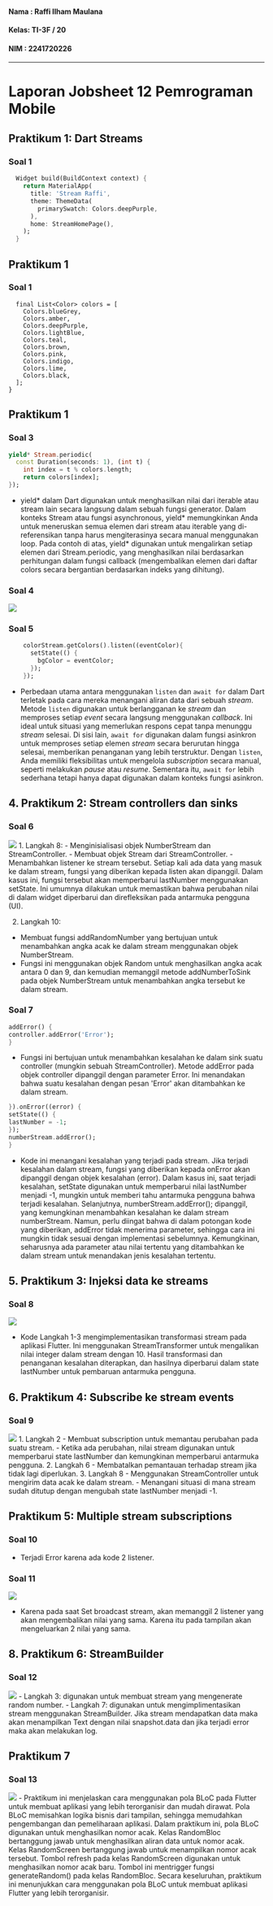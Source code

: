 #### Nama : Raffi Ilham Maulana
#### Kelas: TI-3F / 20
#### NIM  : 2241720226

---

# Laporan Jobsheet 12 Pemrograman Mobile

## Praktikum 1: Dart Streams
### Soal 1
```dart
  Widget build(BuildContext context) {
    return MaterialApp(
      title: 'Stream Raffi',
      theme: ThemeData(
        primarySwatch: Colors.deepPurple,
      ),
      home: StreamHomePage(),
    );
  }
```

## Praktikum 1
### Soal 1
```class ColorStream {
  final List<Color> colors = [
    Colors.blueGrey,
    Colors.amber,
    Colors.deepPurple,
    Colors.lightBlue,
    Colors.teal,
    Colors.brown,
    Colors.pink,
    Colors.indigo,
    Colors.lime,
    Colors.black,
  ];
}
```

## Praktikum 1
### Soal 3
```dart	
yield* Stream.periodic(
  const Duration(seconds: 1), (int t) {
    int index = t % colors.length;
    return colors[index];
});
```	
- yield* dalam Dart digunakan untuk menghasilkan nilai dari iterable atau stream lain secara langsung dalam sebuah fungsi generator. Dalam konteks Stream atau fungsi asynchronous, yield* memungkinkan Anda untuk meneruskan semua elemen dari stream atau iterable yang di-referensikan tanpa harus mengiterasinya secara manual menggunakan loop. Pada contoh di atas, yield* digunakan untuk mengalirkan setiap elemen dari Stream.periodic, yang menghasilkan nilai berdasarkan perhitungan dalam fungsi callback (mengembalikan elemen dari daftar colors secara bergantian berdasarkan indeks yang dihitung).

### Soal 4
<img src='assets/img1.gif'>

### Soal 5

```dart	
    colorStream.getColors().listen((eventColor){
      setState(() {
        bgColor = eventColor;
      });
    });
```
- Perbedaan utama antara menggunakan `listen` dan `await for` dalam Dart terletak pada cara mereka menangani aliran data dari sebuah *stream*. Metode `listen` digunakan untuk berlangganan ke *stream* dan memproses setiap *event* secara langsung menggunakan *callback*. Ini ideal untuk situasi yang memerlukan respons cepat tanpa menunggu *stream* selesai. Di sisi lain, `await for` digunakan dalam fungsi asinkron untuk memproses setiap elemen *stream* secara berurutan hingga selesai, memberikan penanganan yang lebih terstruktur. Dengan `listen`, Anda memiliki fleksibilitas untuk mengelola *subscription* secara manual, seperti melakukan *pause* atau *resume*. Sementara itu, `await for` lebih sederhana tetapi hanya dapat digunakan dalam konteks fungsi asinkron.

## 4. Praktikum 2: Stream controllers dan sinks

### Soal 6
<img src='assets/img2.gif'>
1. Langkah 8:
- Menginisialisasi objek NumberStream dan StreamController.
- Membuat objek Stream dari StreamController.
- Menambahkan listener ke stream tersebut. Setiap kali ada data yang masuk ke dalam stream, fungsi yang diberikan kepada listen akan dipanggil. Dalam kasus ini, fungsi tersebut akan memperbarui lastNumber menggunakan setState. Ini umumnya dilakukan untuk memastikan bahwa perubahan nilai di dalam widget diperbarui dan direfleksikan pada antarmuka pengguna (UI).

2. Langkah 10:
- Membuat fungsi addRandomNumber yang bertujuan untuk menambahkan angka acak ke dalam stream menggunakan objek NumberStream.
- Fungsi ini menggunakan objek Random untuk menghasilkan angka acak antara 0 dan 9, dan kemudian memanggil metode addNumberToSink pada objek NumberStream untuk menambahkan angka tersebut ke dalam stream.


### Soal 7
```dart
addError() {
controller.addError('Error');
}
```
- Fungsi ini bertujuan untuk menambahkan kesalahan ke dalam sink suatu controller (mungkin sebuah StreamController). Metode addError pada objek controller dipanggil dengan parameter Error. Ini menandakan bahwa suatu kesalahan dengan pesan 'Error' akan ditambahkan ke dalam stream.

```dart
}).onError((error) {
setState(() {
lastNumber = -1;
});
numberStream.addError();
}
```
- Kode ini menangani kesalahan yang terjadi pada stream. Jika terjadi kesalahan dalam stream, fungsi yang diberikan kepada onError akan dipanggil dengan objek kesalahan (error). Dalam kasus ini, saat terjadi kesalahan, setState digunakan untuk memperbarui nilai lastNumber menjadi -1, mungkin untuk memberi tahu antarmuka pengguna bahwa terjadi kesalahan. Selanjutnya, numberStream.addError(); dipanggil, yang kemungkinan menambahkan kesalahan ke dalam stream numberStream. Namun, perlu diingat bahwa di dalam potongan kode yang diberikan, addError tidak menerima parameter, sehingga cara ini mungkin tidak sesuai dengan implementasi sebelumnya. Kemungkinan, seharusnya ada parameter atau nilai tertentu yang ditambahkan ke dalam stream untuk menandakan jenis kesalahan tertentu.

## 5. Praktikum 3: Injeksi data ke streams

### Soal 8
<img src ='assets/3.gif'>

- Kode Langkah 1-3 mengimplementasikan transformasi stream pada aplikasi Flutter. Ini menggunakan StreamTransformer untuk mengalikan nilai integer dalam stream dengan 10. Hasil transformasi dan penanganan kesalahan diterapkan, dan hasilnya diperbarui dalam state lastNumber untuk pembaruan antarmuka pengguna.

## 6. Praktikum 4: Subscribe ke stream events

### Soal 9
<img src='assets/img4.gif'>
1. Langkah 2
- Membuat subscription untuk memantau perubahan pada suatu stream.
- Ketika ada perubahan, nilai stream digunakan untuk memperbarui state lastNumber dan kemungkinan memperbarui antarmuka pengguna.
2. Langkah 6
- Membatalkan pemantauan terhadap stream jika tidak lagi diperlukan.
3. Langkah 8
- Menggunakan StreamController untuk mengirim data acak ke dalam stream.
- Menangani situasi di mana stream sudah ditutup dengan mengubah state lastNumber menjadi -1.

## Praktikum 5: Multiple stream subscriptions

### Soal 10
- Terjadi Error karena ada kode 2 listener.

### Soal 11
<img src='assets/img5.gif'>

- Karena pada saat Set broadcast stream, akan memanggil 2 listener yang akan mengembalikan nilai yang sama. Karena itu pada tampilan akan mengeluarkan 2 nilai yang sama.

## 8. Praktikum 6: StreamBuilder

### Soal 12
<img src='assets/img6.gif'>
- Langkah 3: digunakan untuk membuat stream yang mengenerate random number.
- Langkah 7: digunakan untuk mengimplimentasikan stream menggunakan StreamBuilder. Jika stream mendapatkan data maka akan menampilkan Text dengan nilai snapshot.data dan jika terjadi error maka akan melakukan log.

## Praktikum 7
### Soal 13
<img src='assets/img7.gif'>
- Praktikum ini menjelaskan cara menggunakan pola BLoC pada Flutter untuk membuat aplikasi yang lebih terorganisir dan mudah dirawat. Pola BLoC memisahkan logika bisnis dari tampilan, sehingga memudahkan pengembangan dan pemeliharaan aplikasi. Dalam praktikum ini, pola BLoC digunakan untuk menghasilkan nomor acak. Kelas RandomBloc bertanggung jawab untuk menghasilkan aliran data untuk nomor acak. Kelas RandomScreen bertanggung jawab untuk menampilkan nomor acak tersebut. Tombol refresh pada kelas RandomScreen digunakan untuk menghasilkan nomor acak baru. Tombol ini mentrigger fungsi generateRandom() pada kelas RandomBloc. Secara keseluruhan, praktikum ini menunjukkan cara menggunakan pola BLoC untuk membuat aplikasi Flutter yang lebih terorganisir.